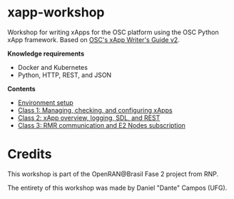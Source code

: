 # xapp-workshop
Workshop for writing xApps for the OSC platform using the OSC Python xApp framework. Based on [OSC's xApp Writer's Guide v2](https://wiki.o-ran-sc.org/download/attachments/17269011/xApp_Writer_s_Guide_v2.pdf?version=4&modificationDate=1625642899082&api=v2). 

**Knowledge requirements**
- Docker and Kubernetes
- Python, HTTP, REST, and JSON

**Contents**
- [Environment setup](contents/setup.md)
- [Class 1: Managing, checking, and configuring xApps](contents/class_1.md)
- [Class 2: xApp overview, logging, SDL, and REST](contents/class_2.md)
- [Class 3: RMR communication and E2 Nodes subscription](contents/class_3.md)

# Credits

This workshop is part of the OpenRAN@Brasil Fase 2 project from RNP.

The entirety of this workshop was made by Daniel "Dante" Campos (UFG).
